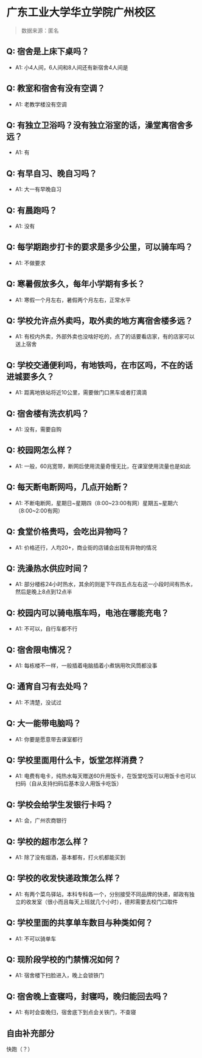 # 广东工业大学华立学院广州校区

> 数据来源：匿名

## Q: 宿舍是上床下桌吗？

- A1: 小4人间，6人间和8人间还有新宿舍4人间是

## Q: 教室和宿舍有没有空调？

- A1: 老教学楼没有空调

## Q: 有独立卫浴吗？没有独立浴室的话，澡堂离宿舍多远？

- A1: 有

## Q: 有早自习、晚自习吗？

- A1: 大一有早晚自习

## Q: 有晨跑吗？

- A1: 没有

## Q: 每学期跑步打卡的要求是多少公里，可以骑车吗？

- A1: 不做要求

## Q: 寒暑假放多久，每年小学期有多长？

- A1: 寒假一个月左右，暑假两个月左右，正常水平

## Q: 学校允许点外卖吗，取外卖的地方离宿舍楼多远？

- A1: 有校内外卖，外部外卖也没啥好吃的，点了的话要看店家，有的店家可以送上宿舍

## Q: 学校交通便利吗，有地铁吗，在市区吗，不在的话进城要多久？

- A1: 距离地铁站将近10公里，需要做门口黑车或者打滴滴

## Q: 宿舍楼有洗衣机吗？

- A1: 没有，需要自购

## Q: 校园网怎么样？

- A1: 一般，60兆宽带，断网后使用流量奇慢无比，在课室使用流量也是如此

## Q: 每天断电断网吗，几点开始断？

- A1: 不断电断网，星期日\~星期四（8:00\~23:00有网）星期五\~星期六（8:00\~2:00有网）

## Q: 食堂价格贵吗，会吃出异物吗？

- A1: 价格还行，人均20+，商业街的店铺会出现有异物的情况

## Q: 洗澡热水供应时间？

- A1: 部分楼栋24小时热水，其余的则是下午四五点左右这一小段时间有热水，然后是晚上8点到12点半

## Q: 校园内可以骑电瓶车吗，电池在哪能充电？

- A1: 不可以，自行车都不行

## Q: 宿舍限电情况？

- A1: 每栋楼不一样，一般插着电脑插着小煮锅用吹风筒都没事

## Q: 通宵自习有去处吗？

- A1: 不清楚，没试过

## Q: 大一能带电脑吗？

- A1: 你要是愿意带去课室都行

## Q: 学校里面用什么卡，饭堂怎样消费？

- A1: 电费有电卡，纯热水每天赠送60升用饭卡，在饭堂吃饭可以用饭卡也可以扫码（自从支持扫码后基本没人用饭卡吃饭）

## Q: 学校会给学生发银行卡吗？

- A1: 会，广州农商银行

## Q: 学校的超市怎么样？

- A1: 除了没有烟酒，基本都有，打火机都能买到

## Q: 学校的收发快递政策怎么样？

- A1: 有两个菜鸟驿站，本科专科各一个，分别接受不同品牌的快递，邮政有独立的收发室（很小而且每天上班就几个小时），德邦需要去校门口取件

## Q: 学校里面的共享单车数目与种类如何？

- A1: 不可以骑单车

## Q: 现阶段学校的门禁情况如何？

- A1: 宿舍楼下扫脸进入，晚上会锁铁门

## Q: 宿舍晚上查寝吗，封寝吗，晚归能回去吗？

- A1: 有时会查晚归，宿舍底下到点会关铁门，不查寝

## 自由补充部分

快跑（？）